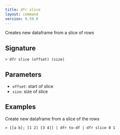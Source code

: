 ```yaml
---
title: dfr slice
layout: command
version: 0.59.0
---
```


Creates new dataframe from a slice of rows

## Signature

```> dfr slice (offset) (size)```

## Parameters

 -  `offset`: start of slice
 -  `size`: size of slice

## Examples

Create new dataframe from a slice of the rows
```shell
> [[a b]; [1 2] [3 4]] | dfr to-df | dfr slice 0 1
```

